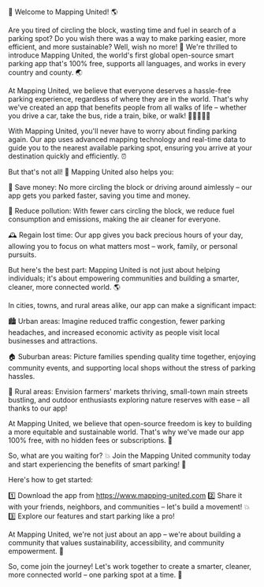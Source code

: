 🎉 Welcome to Mapping United! 🌎

Are you tired of circling the block, wasting time and fuel in search of a parking spot? Do you wish there was a way to make parking easier, more efficient, and more sustainable? Well, wish no more! 💫 We're thrilled to introduce Mapping United, the world's first global open-source smart parking app that's 100% free, supports all languages, and works in every country and county. 🌏

At Mapping United, we believe that everyone deserves a hassle-free parking experience, regardless of where they are in the world. That's why we've created an app that benefits people from all walks of life – whether you drive a car, take the bus, ride a train, bike, or walk! 🚶‍♀️🚌🏃‍♂️

With Mapping United, you'll never have to worry about finding parking again. Our app uses advanced mapping technology and real-time data to guide you to the nearest available parking spot, ensuring you arrive at your destination quickly and efficiently. ⏰

But that's not all! 🤯 Mapping United also helps you:

💸 Save money: No more circling the block or driving around aimlessly – our app gets you parked faster, saving you time and money.

🌟 Reduce pollution: With fewer cars circling the block, we reduce fuel consumption and emissions, making the air cleaner for everyone.

🕰️ Regain lost time: Our app gives you back precious hours of your day, allowing you to focus on what matters most – work, family, or personal pursuits.

But here's the best part: Mapping United is not just about helping individuals; it's about empowering communities and building a smarter, cleaner, more connected world. 🌎

In cities, towns, and rural areas alike, our app can make a significant impact:

🏙️ Urban areas: Imagine reduced traffic congestion, fewer parking headaches, and increased economic activity as people visit local businesses and attractions.

🏠 Suburban areas: Picture families spending quality time together, enjoying community events, and supporting local shops without the stress of parking hassles.

🌳 Rural areas: Envision farmers' markets thriving, small-town main streets bustling, and outdoor enthusiasts exploring nature reserves with ease – all thanks to our app!

At Mapping United, we believe that open-source freedom is key to building a more equitable and sustainable world. That's why we've made our app 100% free, with no hidden fees or subscriptions. 🎁

So, what are you waiting for? 💥 Join the Mapping United community today and start experiencing the benefits of smart parking! 🚀

Here's how to get started:

1️⃣ Download the app from https://www.mapping-united.com
2️⃣ Share it with your friends, neighbors, and communities – let's build a movement! 💥
3️⃣ Explore our features and start parking like a pro!

At Mapping United, we're not just about an app – we're about building a community that values sustainability, accessibility, and community empowerment. 🌟

So, come join the journey! Let's work together to create a smarter, cleaner, more connected world – one parking spot at a time. 🚀